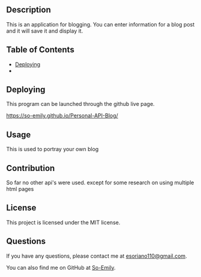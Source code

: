 ## Description
This is an application for blogging. You can enter information for a blog post and it will save it and display it.

## Table of Contents
- [Deploying](#deploying)
- [](#)

## Deploying
This program can be launched through the github live page.

https://so-emily.github.io/Personal-API-Blog/

## Usage
This is used to portray your own blog

## Contribution
So far no other api's were used. except for some research on using multiple html pages

## License
This project is licensed under the MIT license.

## Questions
If you have any questions, please contact me at [esoriano110@gmail.com](mailto:esoriano110@gmail.com). 

You can also find me on GitHub at [So-Emily](https://github.com/So-Emily).